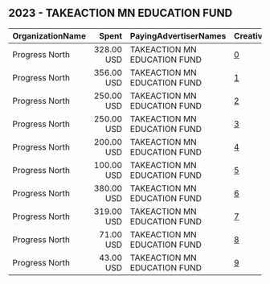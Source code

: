 ## 2023 - TAKEACTION MN EDUCATION FUND 
|OrganizationName|Spent|PayingAdvertiserNames|CreativeUrls|Impressions|Genders|AgeBrackets|CountryCodes|BillingAddresses|CandidateBallotInformation|
|:---|---:|:---|:---|---:|:---|:---|:---|:---|:---|
|Progress North|328.00 USD|TAKEACTION MN EDUCATION FUND|[0](https://www.snap.com/political-ads/asset/6570d63ad7cf7fc208fc659087cc9909b10dc180cf50613cf9a7e9c5838a2802?mediaType=jpeg)|49,497||18+|united states|"PO Box 1513,Superior,54880,US"|Janet Protasiewicz|
|Progress North|356.00 USD|TAKEACTION MN EDUCATION FUND|[1](https://www.snap.com/political-ads/asset/3d9be0aef6186a0cfb47bc50965b4d81ffaeaa609c85add302278825dbcc6e4b?mediaType=jpeg)|44,903||18+|united states|"PO Box 1513,Superior,54880,US"|Janet Protasiewicz|
|Progress North|250.00 USD|TAKEACTION MN EDUCATION FUND|[2](https://www.snap.com/political-ads/asset/92d2c6194ce58277541071e2f3e149c31017a8fbc4639f6b6fa5f2e0355aab93?mediaType=jpeg)|32,930||18+|united states|"PO Box 1513,Superior,54880,US"|Daniel Kelly|
|Progress North|250.00 USD|TAKEACTION MN EDUCATION FUND|[3](https://www.snap.com/political-ads/asset/0fec39cf2f31971ac22e2b04544c3f60aad14dea38d61ce3e0c60141bae2123c?mediaType=png)|32,389||18+|united states|"PO Box 1513,Superior,54880,US"|Dan Kelly|
|Progress North|200.00 USD|TAKEACTION MN EDUCATION FUND|[4](https://www.snap.com/political-ads/asset/7905c859c4ae092511f0e4e86bee57b9bb869ec8c96f69fa8fa8d1732480cc2e?mediaType=jpeg)|29,095||18+|united states|"PO Box 1513,Superior,54880,US"|Janet Protasiewicz|
|Progress North|100.00 USD|TAKEACTION MN EDUCATION FUND|[5](https://www.snap.com/political-ads/asset/09bd134920a81e42628d27636b28676dca6144ec5c458d0c41bc199c269b58ef?mediaType=jpeg)|16,141||18+|united states|"PO Box 1513,Superior,54880,US"|Daniel Kelly|
|Progress North|380.00 USD|TAKEACTION MN EDUCATION FUND|[6](https://www.snap.com/political-ads/asset/c09962869f0db26aae26afebcc7a6bb5bcc1c8b5a759da0d1a2a9e0fb4227ce8?mediaType=png)|14,860||18+|united states|"PO Box 1513,Superior,54880,US"|Janet Protasiewicz|
|Progress North|319.00 USD|TAKEACTION MN EDUCATION FUND|[7](https://www.snap.com/political-ads/asset/8a00e1eccf1d97c03ec71f29e9a5e2877905355df770af525d05031700888c19?mediaType=png)|14,750||18+|united states|"PO Box 1513,Superior,54880,US"|Janet Protasiewicz|
|Progress North|71.00 USD|TAKEACTION MN EDUCATION FUND|[8](https://www.snap.com/political-ads/asset/7167206739a96c179958f24025a241eff416eee5af1eccae08b83ca9c6d9559d?mediaType=jpeg)|9,689||18+|united states|"PO Box 1513,Superior,54880,US"|Janet Protasiewicz|
|Progress North|43.00 USD|TAKEACTION MN EDUCATION FUND|[9](https://www.snap.com/political-ads/asset/b80e1cc56e24e3ae1549c10ab8ff71603697007fb843193c7f2b170ce9574a47?mediaType=jpeg)|5,588||18+|united states|"PO Box 1513,Superior,54880,US"|Janet Protasiewicz|
